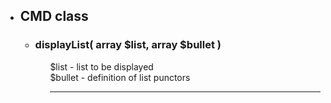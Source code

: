 <ul>
    <li><h2>CMD class</h2></li>
    <ul>
        <li><h3>displayList( array $list, array $bullet )</h3></li>
        <ul>
            $list - list to be displayed<br>
            $bullet - definition of list punctors<hr>
        </ul>
    </ul>
</ul>
